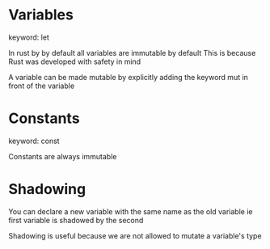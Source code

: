# Variables

keyword: let

In rust by by default all variables are immutable by default
This is because Rust was developed with safety in mind

A variable can be made mutable by explicitly adding the keyword mut in front of the variable

# Constants

keyword: const

Constants are always immutable

# Shadowing

You can declare a new variable with the same name as the old variable
ie first variable is shadowed by the second

Shadowing is useful because we are not allowed to mutate a variable's type